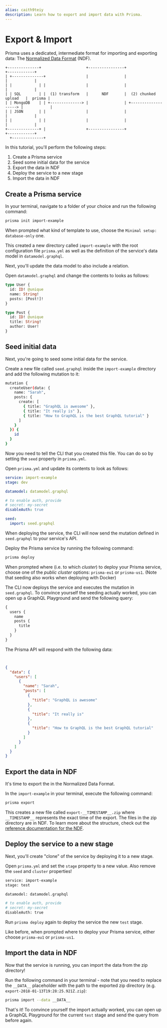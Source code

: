 ```yaml
---
alias: caith9teiy
description: Learn how to export and import data with Prisma.
---
```


# Export & Import

Prisma uses a dedicated, intermediate format for importing and exporting data: The [Normalized Data Format](!alias-teroo5uxih) (NDF).

```
+--------------+                    +----------------+                       +------------+
| +--------------+                  |                |                       |            |
| |            | |                  |                |                       |            |
| | SQL        | |  (1) transform   |      NDF       |  (2) chunked upload   |  prisma |
| | MongoDB    | | +--------------> |                | +-------------------> |            |
| | JSON       | |                  |                |                       |            |
| |            | |                  |                |                       |            |
+--------------+ |                  +----------------+                       +------------+
  +--------------+
```

In this tutorial, you'll perform the following steps:

1. Create a Prisma service
1. Seed some initial data for the service
1. Export the data in NDF
1. Deploy the service to a new stage
1. Import the data in NDF

## Create a Prisma service

<Instruction>

In your terminal, navigate to a folder of your choice and run the following command:

```sh
prisma init import-example
```

</Instruction>

<Instruction>

When prompted what kind of template to use, choose the `Minimal setup: database-only` one.

</Instruction>

This created a new directory called `import-example` with the root configuration file `prisma.yml` as well as the definition of the service's data model in `datamodel.graphql`.

Next, you'll update the data model to also include a relation.

<Instruction>

Open `datamodel.graphql` and change the contents to looks as follows:

```graphql
type User {
  id: ID! @unique
  name: String!
  posts: [Post!]!
}

type Post {
  id: ID! @unique
  title: String!
  author: User!
}
```

## Seed initial data

Next, you're going to seed some initial data for the service.

<Instruction>

Create a new file called `seed.graphql` inside the `import-example` directory and add the following mutation to it:

```sh
mutation {
  createUser(data: {
    name: "Sarah",
    posts: {
      create: [
        { title: "GraphQL is awesome" },
        { title: "It really is" },
        { title: "How to GraphQL is the best GraphQL tutorial" }
      ]
    }
  }) {
    id
  }
}
```

</Instruction>

Now you need to tell the CLI that you created this file. You can do so by setting the `seed` property in `prisma.yml`.

<Instruction>

Open `prisma.yml` and update its contents to look as follows:

```yml
service: import-example
stage: dev

datamodel: datamodel.graphql

# to enable auth, provide
# secret: my-secret
disableAuth: true

seed:
  import: seed.graphql
```

</Instruction>

When deploying the service, the CLI will now send the mutation defined in `seed.graphql` to your service's API.

<Instruction>

Deploy the Prisma service by running the following command:

```sh
prisma deploy
```

</Instruction>

<Instruction>

When prompted where (i.e. to which _cluster_) to deploy your Prisma service, choose one of the _public cluster_ options: `prisma-eu1` or `prisma-us1`. (Note that seeding also works when deploying with Docker)

</Instruction>

The CLI now deploys the service and executes the mutation in `seed.graphql`. To convince yourself the seeding actually worked, you can open up a GraphQL Playground and send the following query:

```graphql
{
  users {
    name
    posts {
      title
    }
  }
}
```

The Prisma API will respond with the following data:

```json


{
  "data": {
    "users": [
      {
        "name": "Sarah",
        "posts": [
          {
            "title": "GraphQL is awesome"
          },
          {
            "title": "It really is"
          },
          {
            "title": "How to GraphQL is the best GraphQL tutorial"
          }
        ]
      }
    ]
  }
}
```

## Export the data in NDF

It's time to export the in the Normalized Data Format.

<Instruction>

In the `import-example` in your terminal, execute the following command:

```sh
prisma export
```

</Instruction>

This creates a new file called `export-__TIMESTAMP__.zip` where `__TIMESTAMP__` represents the exact time of the export. The files in the zip directory are in NDF. To learn more about the structure, check out the [reference documentation for the NDF](!alias-teroo5uxih).

## Deploy the service to a new stage

Next, you'll create "clone" of the service by deploying it to a new stage.

<Instruction>

Open `prisma.yml` and set the `stage` property to a new value. Also remove the `seed` and `cluster` properties!

```sh
service: import-example
stage: test

datamodel: datamodel.graphql

# to enable auth, provide
# secret: my-secret
disableAuth: true
```

</Instruction>

<Instruction>

Run `prisma deploy` again to deploy the service the new `test` stage.

</Instruction>

<Instruction>

Like before, when prompted where to deploy your Prisma service, either choose `prisma-eu1` or `prisma-us1`.

</Instruction>

## Import the data in NDF

Now that the service is running, you can import the data from the zip directory!

<Instruction>

Run the following command in your terminal - note that you need to replace the `__DATA__` placeholder with the path to the exported zip directory (e.g. `export-2018-01-13T19:28:25.921Z.zip`):

```sh
prisma import --data __DATA__
```

</Instruction>

That's it! To convince yourself the import actually worked, you can open up a GraphQL Playground for the current `test` stage and send the query from before again.